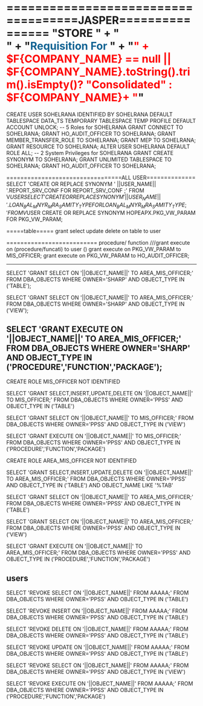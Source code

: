 ====================================JASPER================
"STORE " + "<br/>" + 
"<span style='color:#116393;'>Requisition For </span>" + 
"<span style='color:red;'>" + 
$F{COMPANY_NAME} == null || $F{COMPANY_NAME}.toString().trim().isEmpty()? "Consolidated" : $F{COMPANY_NAME}+
"</span>"
=============================================================
CREATE USER SOHELRANA
  IDENTIFIED BY SOHELRANA
  DEFAULT TABLESPACE DATA_TS
  TEMPORARY TABLESPACE TEMP
  PROFILE DEFAULT
  ACCOUNT UNLOCK;
  -- 5 Roles for SOHELRANA 
  GRANT CONNECT TO SOHELRANA;
  GRANT HO_AUDIT_OFFICER TO SOHELRANA;
  GRANT MEMBER_TRANSFER_ROLE TO SOHELRANA;
  GRANT MEP TO SOHELRANA;
  GRANT RESOURCE TO SOHELRANA;
  ALTER USER SOHELRANA DEFAULT ROLE ALL;
  -- 2 System Privileges for SOHELRANA 
  GRANT CREATE SYNONYM TO SOHELRANA;
  GRANT UNLIMITED TABLESPACE TO SOHELRANA;
  GRANT HO_AUDIT_OFFICER TO SOHELRANA;



=================================ALL USER==============
SELECT 'CREATE OR REPLACE SYNONYM ' ||USER_NAME|| '.REPORT_SRV_CONF FOR REPORT_SRV_CONF ;' FROM V$USER
SELECT 'CREATE OR REPLACE SYNONYM ' ||USER_NAME||'.LOAN_BAL_MNYR_MRA_SAMITY_TYPE FOR LOAN_BAL_MNYR_MRA_SAMITY_TYPE;'FROM  V$USER
CREATE OR REPLACE SYNONYM HOPEAPX.PKG_VW_PARAM FOR PKG_VW_PARAM; 


=====table=====
grant select update delete  on table to user

==========================
procedure/ function ///grant execute on (procedure/funcati) to user ()
grant execute on PKG_VW_PARAM to MIS_OFFICER;
grant execute on PKG_VW_PARAM to HO_AUDIT_OFFICER;


-------------------------------------------
SELECT 'GRANT SELECT ON '||OBJECT_NAME||'  TO AREA_MIS_OFFICER;' FROM DBA_OBJECTS WHERE OWNER='SHARP' AND  OBJECT_TYPE IN ('TABLE');

SELECT 'GRANT SELECT ON '||OBJECT_NAME||'  TO AREA_MIS_OFFICER;' FROM DBA_OBJECTS WHERE  OWNER='SHARP' AND OBJECT_TYPE IN ('VIEW');

SELECT 'GRANT EXECUTE ON '||OBJECT_NAME||'  TO AREA_MIS_OFFICER;' FROM DBA_OBJECTS WHERE OWNER='SHARP' AND  OBJECT_TYPE IN ('PROCEDURE','FUNCTION','PACKAGE');
---------------------------------------------------------------------------
CREATE ROLE MIS_OFFICER NOT IDENTIFIED

SELECT 'GRANT SELECT,INSERT,UPDATE,DELETE ON '||OBJECT_NAME||'  TO MIS_OFFICER;' FROM DBA_OBJECTS WHERE OWNER='PPSS' AND  OBJECT_TYPE IN ('TABLE')

SELECT 'GRANT SELECT ON '||OBJECT_NAME||'  TO MIS_OFFICER;' FROM DBA_OBJECTS WHERE  OWNER='PPSS' AND OBJECT_TYPE IN ('VIEW')

SELECT 'GRANT EXECUTE ON '||OBJECT_NAME||'  TO MIS_OFFICER;' FROM DBA_OBJECTS WHERE OWNER='PPSS' AND  OBJECT_TYPE IN ('PROCEDURE','FUNCTION','PACKAGE')




CREATE ROLE AREA_MIS_OFFICER NOT IDENTIFIED

SELECT 'GRANT SELECT,INSERT,UPDATE,DELETE ON '||OBJECT_NAME||'  TO AREA_MIS_OFFICER;' FROM DBA_OBJECTS WHERE OWNER='PPSS' AND  OBJECT_TYPE IN ('TABLE')
AND OBJECT_NAME LIKE '%TAB'

SELECT 'GRANT SELECT ON '||OBJECT_NAME||'  TO AREA_MIS_OFFICER;' FROM DBA_OBJECTS WHERE OWNER='PPSS' AND  OBJECT_TYPE IN ('TABLE')

SELECT 'GRANT SELECT ON '||OBJECT_NAME||'  TO AREA_MIS_OFFICER;' FROM DBA_OBJECTS WHERE  OWNER='PPSS' AND OBJECT_TYPE IN ('VIEW')

SELECT 'GRANT EXECUTE ON '||OBJECT_NAME||'  TO AREA_MIS_OFFICER;' FROM DBA_OBJECTS WHERE OWNER='PPSS' AND  OBJECT_TYPE IN ('PROCEDURE','FUNCTION','PACKAGE')


users
---------------------

SELECT 'REVOKE SELECT ON '||OBJECT_NAME||'  FROM AAAAA;' FROM DBA_OBJECTS WHERE OWNER='PPSS' AND  OBJECT_TYPE IN ('TABLE')

SELECT 'REVOKE INSERT ON '||OBJECT_NAME||'  FROM AAAAA;' FROM DBA_OBJECTS WHERE OWNER='PPSS' AND  OBJECT_TYPE IN ('TABLE')

SELECT 'REVOKE DELETE ON '||OBJECT_NAME||'  FROM AAAAA;' FROM DBA_OBJECTS WHERE OWNER='PPSS' AND  OBJECT_TYPE IN ('TABLE')

SELECT 'REVOKE UPDATE ON '||OBJECT_NAME||'  FROM AAAAA;' FROM DBA_OBJECTS WHERE OWNER='PPSS' AND  OBJECT_TYPE IN ('TABLE')



SELECT 'REVOKE SELECT ON '||OBJECT_NAME||'  FROM AAAAA;' FROM DBA_OBJECTS WHERE  OWNER='PPSS' AND OBJECT_TYPE IN ('VIEW')

SELECT 'REVOKE EXECUTE ON '||OBJECT_NAME||'  FROM AAAAA;' FROM DBA_OBJECTS WHERE OWNER='PPSS' AND  OBJECT_TYPE IN ('PROCEDURE','FUNCTION','PACKAGE')


